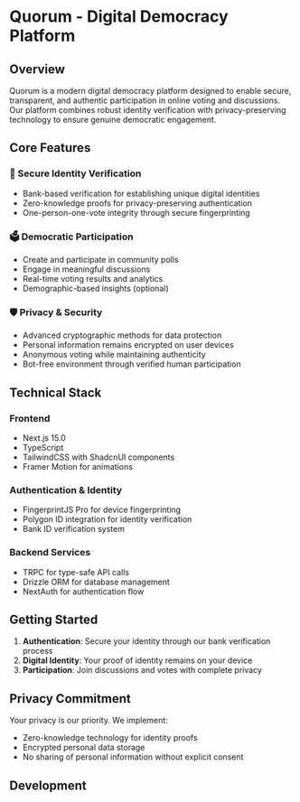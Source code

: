 # Quorum - Digital Democracy Platform

## Overview
Quorum is a modern digital democracy platform designed to enable secure, transparent, and authentic participation in online voting and discussions. Our platform combines robust identity verification with privacy-preserving technology to ensure genuine democratic engagement.

## Core Features

### 🔐 Secure Identity Verification
- Bank-based verification for establishing unique digital identities
- Zero-knowledge proofs for privacy-preserving authentication
- One-person-one-vote integrity through secure fingerprinting

### 🗳️ Democratic Participation
- Create and participate in community polls
- Engage in meaningful discussions
- Real-time voting results and analytics
- Demographic-based insights (optional)

### 🛡️ Privacy & Security
- Advanced cryptographic methods for data protection
- Personal information remains encrypted on user devices
- Anonymous voting while maintaining authenticity
- Bot-free environment through verified human participation

## Technical Stack

### Frontend
- Next.js 15.0
- TypeScript
- TailwindCSS with ShadcnUI components
- Framer Motion for animations

### Authentication & Identity
- FingerprintJS Pro for device fingerprinting
- Polygon ID integration for identity verification
- Bank ID verification system

### Backend Services
- TRPC for type-safe API calls
- Drizzle ORM for database management
- NextAuth for authentication flow

## Getting Started

1. **Authentication**: Secure your identity through our bank verification process
2. **Digital Identity**: Your proof of identity remains on your device
3. **Participation**: Join discussions and votes with complete privacy

## Privacy Commitment
Your privacy is our priority. We implement:
- Zero-knowledge technology for identity proofs
- Encrypted personal data storage
- No sharing of personal information without explicit consent

## Development
